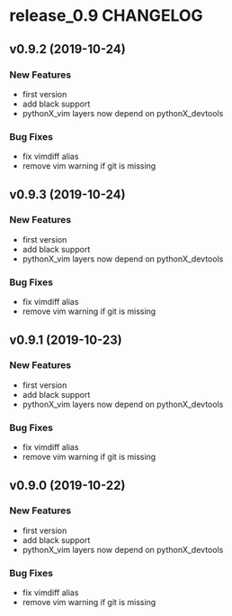 # release_0.9 CHANGELOG

## v0.9.2 (2019-10-24)

### New Features

- first version
- add black support
- pythonX_vim layers now depend on pythonX_devtools

### Bug Fixes

- fix vimdiff alias
- remove vim warning if git is missing

## v0.9.3 (2019-10-24)

### New Features

- first version
- add black support
- pythonX_vim layers now depend on pythonX_devtools

### Bug Fixes

- fix vimdiff alias
- remove vim warning if git is missing

## v0.9.1 (2019-10-23)

### New Features

- first version
- add black support
- pythonX_vim layers now depend on pythonX_devtools

### Bug Fixes

- fix vimdiff alias
- remove vim warning if git is missing

## v0.9.0 (2019-10-22)

### New Features

- first version
- add black support
- pythonX_vim layers now depend on pythonX_devtools

### Bug Fixes

- fix vimdiff alias
- remove vim warning if git is missing


